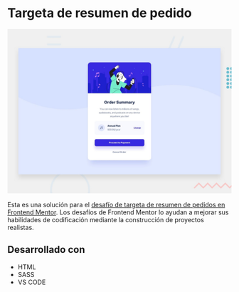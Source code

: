 # Targeta de resumen de pedido
![Vista previa del diseño para el desafío de codificación de la tarjeta de resumen del pedido](./design/desktop-preview.jpg)

Esta es una solución para el [desafío de targeta de resumen de pedidos en Frontend Mentor](https://www.frontendmentor.io/challenges/order-summary-component-QlPmajDUj). Los desafíos de Frontend Mentor lo ayudan a mejorar sus habilidades de codificación mediante la construcción de proyectos realistas.

## Desarrollado con
- HTML
- SASS
- VS CODE